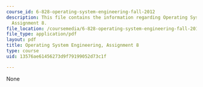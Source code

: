 ```yaml
---
course_id: 6-828-operating-system-engineering-fall-2012
description: This file contains the information regarding Operating System Engineering,
  Assignment 8.
file_location: /coursemedia/6-828-operating-system-engineering-fall-2012/13576ae61456273d9f79199052d73c1f_MIT6_828F12_assignment8.pdf
file_type: application/pdf
layout: pdf
title: Operating System Engineering, Assignment 8
type: course
uid: 13576ae61456273d9f79199052d73c1f

---
```

None